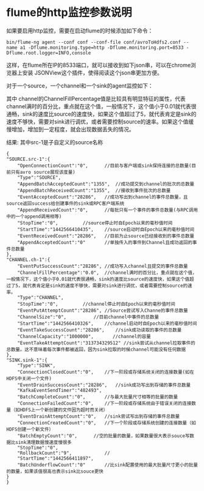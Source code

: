 # flume的http监控参数说明
如果要启用http监控，需要在启动flume的时候添加如下命令：

	bin/flume-ng agent --conf conf --conf-file conf/avroToHdfs2.conf --name a1 -Dflume.monitoring.type=http -Dflume.monitoring.port=8533 -Dflume.root.logger=INFO,console

这样，在flume所在IP的8533端口，就可以接收到如下json串，可以在chrome浏览器上安装 JSONView这个插件，使得阅读这个json串更加方便。

对于一个source，一个channel和一个sink的agent监控如下：

其中 channel的ChannelFillPercentage值是比较具有明显特征的属性，代表channel满时的百分比，重点就在这个值，一般情况下，这个值小于0.01就代表很通畅，sink的速度比source的速度快，如果这个值超过了5，就代表肯定是sink的速度不够快，需要对sink进行调优，或者需要控制source的速率。如果这个值缓慢增加，增加到一定程度，就会出现数据丢失的情况。

结果: 其中src-1是子自定义的source名称

	{
	"SOURCE.src-1":{
		"OpenConnectionCount":"0",		//目前与客户端或sink保持连接的总数量(目前只有avro source展现该度量)
		"Type":"SOURCE",					
		"AppendBatchAcceptedCount":"1355",	//成功提交到channel的批次的总数量
		"AppendBatchReceivedCount":"1355",	//接收到事件批次的总数量
		"EventAcceptedCount":"28286",	//成功写出到channel的事件总数量，且source返回success给创建事件的sink或RPC客户端系统
		"AppendReceivedCount":"0",		//每批只有一个事件的事件总数量(与RPC调用中的一个append调用相等)
		"StopTime":"0",			//source停止时自Epoch以来的毫秒值时间
		"StartTime":"1442566410435",	//source启动时自Epoch以来的毫秒值时间
		"EventReceivedCount":"28286",	//目前为止source已经接收到的事件总数量
		"AppendAcceptedCount":"0"		//单独传入的事件到Channel且成功返回的事件总数量
	},
	"CHANNEL.ch-1":{
		"EventPutSuccessCount":"28286",	//成功写入channel且提交的事件总数量
		"ChannelFillPercentage":"0.0",	//channel满时的百分比，重点就在这个值，一般情况下，这个值小于0.01就代表很通畅，sink的速度比source的速度快，如果这个值超过了5，就代表肯定是sink的速度不够快，需要对sink进行调优，或者需要控制source的速率。
		"Type":"CHANNEL",
		"StopTime":"0",			//channel停止时自Epoch以来的毫秒值时间
		"EventPutAttemptCount":"28286",	//Source尝试写入Channe的事件总数量
		"ChannelSize":"0",			//目前channel中事件的总数量
		"StartTime":"1442566410326",	//channel启动时自Epoch以来的毫秒值时间
		"EventTakeSuccessCount":"28286",	//sink成功读取的事件的总数量
		"ChannelCapacity":"1000000",       //channel的容量
		"EventTakeAttemptCount":"313734329512" //sink尝试从channel拉取事件的总数量。这不意味着每次事件都被返回，因为sink拉取的时候channel可能没有任何数据
	},
	"SINK.sink-1":{
		"Type":"SINK",
		"ConnectionClosedCount":"0",	//下一阶段或存储系统关闭的连接数量(如在HDFS中关闭一个文件)
		"EventDrainSuccessCount":"28286",	//sink成功写出到存储的事件总数量
		"KafkaEventSendTimer":"482493",    
		"BatchCompleteCount":"0",		//与最大批量尺寸相等的批量的数量
		"ConnectionFailedCount":"0",	//下一阶段或存储系统由于错误关闭的连接数量（如HDFS上一个新创建的文件因为超时而关闭）
		"EventDrainAttemptCount":"0",	//sink尝试写出到存储的事件总数量
		"ConnectionCreatedCount":"0",	//下一个阶段或存储系统创建的连接数量（如HDFS创建一个新文件）
		"BatchEmptyCount":"0",		//空的批量的数量，如果数量很大表示souce写数据比sink清理数据慢速度慢很多
		"StopTime":"0",			
		"RollbackCount":"9",			//
		"StartTime":"1442566411897",
		"BatchUnderflowCount":"0"		//比sink配置使用的最大批量尺寸更小的批量的数量，如果该值很高也表示sink比souce更快
	}
	}
